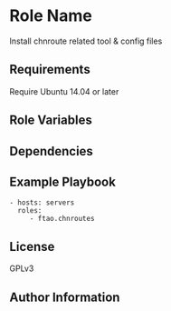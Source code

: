 Role Name
=========
Install chnroute related tool & config files 

Requirements
------------

Require Ubuntu 14.04 or later

Role Variables
--------------


Dependencies
------------


Example Playbook
----------------

    - hosts: servers
      roles:
         - ftao.chnroutes

License
-------

GPLv3

Author Information
------------------

